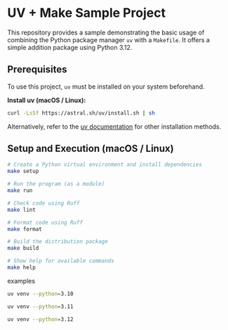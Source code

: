 # UV + Make Sample Project

This repository provides a sample demonstrating the basic usage of combining the Python package manager `uv` with a `Makefile`. It offers a simple addition package using Python 3.12.

## Prerequisites

To use this project, `uv` must be installed on your system beforehand.

**Install uv (macOS / Linux):**

```bash
curl -LsSf https://astral.sh/uv/install.sh | sh
```

Alternatively, refer to the [uv documentation](https://github.com/astral-sh/uv#installation) for other installation methods.

## Setup and Execution (macOS / Linux)

```bash
# Create a Python virtual environment and install dependencies
make setup

# Run the program (as a module)
make run

# Check code using Ruff
make lint

# Format code using Ruff
make format

# Build the distribution package
make build

# Show help for available commands
make help
```


examples
```bash
uv venv --python=3.10
```
```bash
uv venv --python=3.11
```

```bash
uv venv --python=3.12
```
